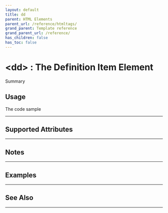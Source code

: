 ```yaml
---
layout: default
title: dd
parent: HTML Elements
parent_url: /reference/htmltags/
grand_parent: Template reference
grand_parent_url: /reference/
has_children: false
has_toc: false
---
```


# &lt;dd&gt; : The Definition Item Element

Summary

## Usage

 The code sample

---

## Supported Attributes


---

## Notes


---

## Examples


---


## See Also


---

